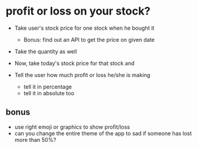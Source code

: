 # profit or loss on your stock?

- Take user's stock price for one stock when he bought it
  - Bonus: find out an API to get the price on given date
  
- Take the quantity as well

- Now, take today's stock price for that stock and
- Tell the user how much profit or loss he/she is making

  - tell it in percentage 
  - tell it in absolute too
  
 ## bonus
 - use right emoji or graphics to show profit/loss
 - can you change the entire theme of the app to sad if someone has lost more than 50%?
